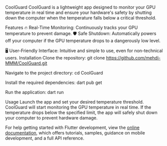 CoolGuard
CoolGuard is a lightweight app designed to monitor your GPU temperature in real time and ensure your hardware's safety by shutting down the computer when the temperature falls below a critical threshold.

Features
🔥 Real-Time Monitoring: Continuously tracks your GPU temperature to prevent damage.
🛡️ Safe Shutdown: Automatically powers off your computer if the GPU temperature drops to a dangerously low level.

🖥️ User-Friendly Interface: Intuitive and simple to use, even for non-technical users.
Installation
Clone the repository:
git clone https://github.com/mehdi-MMM/CoolGuard.git

Navigate to the project directory:
cd CoolGuard

Install the required dependencies:
dart pub get

Run the application:
dart run

Usage
Launch the app and set your desired temperature threshold.
CoolGuard will start monitoring the GPU temperature in real time.
If the temperature drops below the specified limit, the app will safely shut down your computer to prevent hardware damage.

For help getting started with Flutter development, view the
[online documentation](https://docs.flutter.dev/), which offers tutorials,
samples, guidance on mobile development, and a full API reference.
